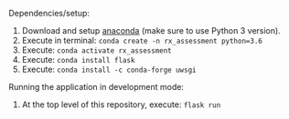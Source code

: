 Dependencies/setup:  
1. Download and setup [anaconda](https://www.anaconda.com/distribution/) (make sure to use Python 3 version).  
2. Execute in terminal: `conda create -n rx_assessment python=3.6`
3. Execute: `conda activate rx_assessment`  
4. Execute: `conda install flask`  
5. Execute: `conda install -c conda-forge uwsgi`  

Running the application in development mode:
1. At the top level of this repository, execute: `flask run`